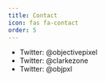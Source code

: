 ```yaml
---
title: Contact
icon: fas fa-contact
order: 5
---
```


- Twitter: @objectivepixel
- Twitter: @clarkezone
- Twitter: @objpxl
